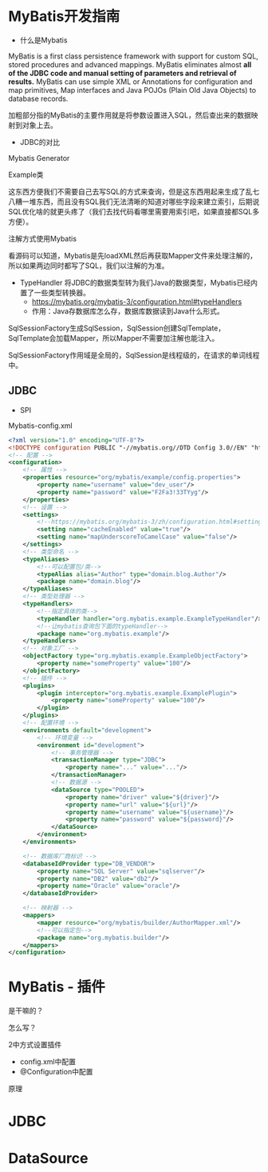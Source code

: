 # MyBatis开发指南

- 什么是Mybatis

MyBatis is a first class persistence framework with support for custom SQL, stored procedures and advanced mappings. MyBatis eliminates almost **all of the JDBC code and manual setting of parameters and retrieval of results.** MyBatis can use simple XML or Annotations for configuration and map primitives, Map interfaces and Java POJOs (Plain Old Java Objects) to database records.



加粗部分指的MyBatis的主要作用就是将参数设置进入SQL，然后查出来的数据映射到对象上去。

- JDBC的对比



Mybatis Generator

Example类

这东西方便我们不需要自己去写SQL的方式来查询，但是这东西用起来生成了乱七八糟一堆东西，而且没有SQL我们无法清晰的知道对哪些字段来建立索引，后期说SQL优化啥的就更头疼了（我们去找代码看哪里需要用索引吧，如果直接都SQL多方便）。

注解方式使用Mybatis

看源码可以知道，Mybatis是先loadXML然后再获取Mapper文件来处理注解的，所以如果两边同时都写了SQL，我们以注解的为准。





- TypeHandler 将JDBC的数据类型转为我们Java的数据类型，Mybatis已经内置了一些类型转换器。
  - https://mybatis.org/mybatis-3/configuration.html#typeHandlers
  - 作用：Java存数据库怎么存，数据库数据读到Java什么形式。





SqlSessionFactory生成SqlSession，SqlSession创建SqlTemplate，SqlTemplate会加载Mapper，所以Mapper不需要加注解也能注入。

SqlSessionFactory作用域是全局的，SqlSession是线程级的，在请求的单词线程中。





## JDBC

- SPI





Mybatis-config.xml

```xml
<?xml version="1.0" encoding="UTF-8"?>
<!DOCTYPE configuration PUBLIC "-//mybatis.org//DTD Config 3.0//EN" "http://mybatis.org/dtd/mybatis-3-config.dtd">
<!-- 配置 -->
<configuration>
    <!-- 属性 -->
    <properties resource="org/mybatis/example/config.properties">
        <property name="username" value="dev_user"/>
        <property name="password" value="F2Fa3!33TYyg"/>
    </properties>
    <!-- 设置 -->
    <settings>
        <!--https://mybatis.org/mybatis-3/zh/configuration.html#settings-->
        <setting name="cacheEnabled" value="true"/>
        <setting name="mapUnderscoreToCamelCase" value="false"/>
    </settings>
    <!-- 类型命名 -->
    <typeAliases>
        <!--可以配置包/类-->
        <typeAlias alias="Author" type="domain.blog.Author"/>
        <package name="domain.blog"/>
    </typeAliases>
    <!-- 类型处理器 -->
    <typeHandlers>
        <!--指定具体的类-->
        <typeHandler handler="org.mybatis.example.ExampleTypeHandler"/>
        <!--让mybatis查询包下面的typeHandler-->
        <package name="org.mybatis.example"/>
    </typeHandlers>
    <!-- 对象工厂 -->
    <objectFactory type="org.mybatis.example.ExampleObjectFactory">
        <property name="someProperty" value="100"/>
    </objectFactory>
    <!-- 插件 -->
    <plugins>
        <plugin interceptor="org.mybatis.example.ExamplePlugin">
            <property name="someProperty" value="100"/>
        </plugin>
    </plugins>
    <!-- 配置环境 -->
    <environments default="development">
        <!-- 环境变量 -->
        <environment id="development">
            <!-- 事务管理器 -->
            <transactionManager type="JDBC">
                <property name="..." value="..."/>
            </transactionManager>
            <!-- 数据源 -->
            <dataSource type="POOLED">
                <property name="driver" value="${driver}"/>
                <property name="url" value="${url}"/>
                <property name="username" value="${username}"/>
                <property name="password" value="${password}"/>
            </dataSource>
        </environment>
    </environments>

    <!-- 数据库厂商标识 -->
    <databaseIdProvider type="DB_VENDOR">
        <property name="SQL Server" value="sqlserver"/>
        <property name="DB2" value="db2"/>
        <property name="Oracle" value="oracle"/>
    </databaseIdProvider>

    <!-- 映射器 -->
    <mappers>
        <mapper resource="org/mybatis/builder/AuthorMapper.xml"/>
        <!--可以指定包-->
        <package name="org.mybatis.builder"/>
    </mappers>
</configuration>
```







# MyBatis - 插件

是干嘛的？

怎么写？





2中方式设置插件

- config.xml中配置
- @Configuration中配置

原理 







# JDBC

# DataSource



